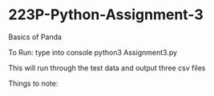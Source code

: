 # 223P-Python-Assignment-3
Basics of Panda


To Run:
type into console
python3 Assignment3.py 

This will run through the test data and output three csv files

Things to note:
